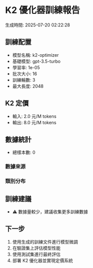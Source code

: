 # K2 優化器訓練報告

生成時間: 2025-07-20 02:22:28

## 訓練配置
- 模型名稱: k2-optimizer
- 基礎模型: gpt-3.5-turbo
- 學習率: 1e-05
- 批次大小: 16
- 訓練輪數: 3
- 最大長度: 2048

## K2 定價
- 輸入: 2.0 元/M tokens
- 輸出: 8.0 元/M tokens

## 數據統計
- 總樣本數: 0

### 數據來源

### 類別分布

## 訓練建議
- ⚠️ 數據量較少，建議收集更多訓練數據

## 下一步
1. 使用生成的訓練文件進行模型微調
2. 在驗證集上評估模型性能
3. 使用測試集進行最終評估
4. 部署 K2 優化器並實現定價系統